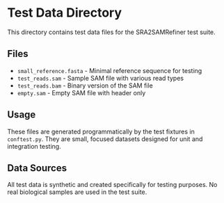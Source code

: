 # Test Data Directory

This directory contains test data files for the SRA2SAMRefiner test suite.

## Files

- `small_reference.fasta` - Minimal reference sequence for testing
- `test_reads.sam` - Sample SAM file with various read types
- `test_reads.bam` - Binary version of the SAM file
- `empty.sam` - Empty SAM file with header only

## Usage

These files are generated programmatically by the test fixtures in `conftest.py`.
They are small, focused datasets designed for unit and integration testing.

## Data Sources

All test data is synthetic and created specifically for testing purposes.
No real biological samples are used in the test suite.
